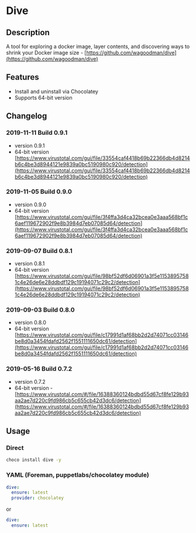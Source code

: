 # Dive

## Description

A tool for exploring a docker image, layer contents, and discovering ways to shrink your Docker image size - [https://github.com/wagoodman/dive](https://github.com/wagoodman/dive)

## Features

* Install and uninstall via Chocolatey
* Supports 64-bit version

## Changelog

### 2019-11-11 Build 0.9.1

* version 0.9.1
* 64-bit version [https://www.virustotal.com/gui/file/33554caf4418b69b22366db4d8214b6c4be3d8944121e9839a0bc5190980c920/detection](https://www.virustotal.com/gui/file/33554caf4418b69b22366db4d8214b6c4be3d8944121e9839a0bc5190980c920/detection)

### 2019-11-05 Build 0.9.0

* version 0.9.0
* 64-bit version [https://www.virustotal.com/gui/file/3f4ffa3d4ca32bcea0e3aaa568bf1c6aef119672902f9e8b3984d7eb07085d64/detection](https://www.virustotal.com/gui/file/3f4ffa3d4ca32bcea0e3aaa568bf1c6aef119672902f9e8b3984d7eb07085d64/detection)

### 2019-09-07 Build 0.8.1

* version 0.8.1
* 64-bit version [https://www.virustotal.com/gui/file/98bf52df6d06901a3f5e11538957581c4e26de6e28ddbdf129c19194071c29c2/detection](https://www.virustotal.com/gui/file/98bf52df6d06901a3f5e11538957581c4e26de6e28ddbdf129c19194071c29c2/detection)

### 2019-09-03 Build 0.8.0

* version 0.8.0
* 64-bit version [https://www.virustotal.com/gui/file/c17991d1af68bb2d2d74071cc03146be8d0a3454fdafd2562f1551111650dc61/detection](https://www.virustotal.com/gui/file/c17991d1af68bb2d2d74071cc03146be8d0a3454fdafd2562f1551111650dc61/detection)

### 2019-05-16 Build 0.7.2

* version 0.7.2
* 64-bit version - [https://www.virustotal.com/#/file/16388360124bdbd55d67cf8fe129b93aa2ae7d220c9fd986cb5c655cb42d3dc6/detection](https://www.virustotal.com/#/file/16388360124bdbd55d67cf8fe129b93aa2ae7d220c9fd986cb5c655cb42d3dc6/detection)

## Usage

### Direct

```cmd
choco install dive -y
```

### YAML (Foreman, puppetlabs/chocolatey module)

```yaml
dive:
  ensure: latest
  provider: chocolatey
```

or

```yaml
dive:
  ensure: latest
```
